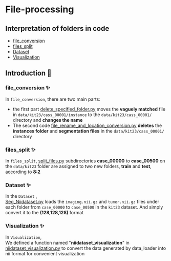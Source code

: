 # File-processing
## Interpretation of folders in code
- [file_conversion](file_conversion)
- [files_split](files_split)
- [Dataset](Dataset)
- [Visualization](Visualization)
## Introduction :tada:
### file_conversion :sparkles:
In `file_conversion`, there are two main parts:<br>
* the first part  [delete_specified_folder.py](file_conversion/delete_specified_folder.py)  moves the **vaguely matched** file in `data/kit23/cass_00001/instance` to the `data/kit23/cass_00001/` directory and **changes the name**  <br>
* The second code  [file_rename_and_location_conversion.py](file_conversion/file_rename_and_location_conversion.py)  **deletes** the **instances folder** and **segmentation files** in the `data/kit23/cass_00001/` directory
### files_split :sparkles:
In `files_split`,   [split_files.py](files_split/split_files.py)  subdirectories **case_00000** to **case_00500** on the `data/kit23` folder are assigned to two new folders, **train** and **test**, according to **8:2**
### Dataset  :sparkles:
In the `Dataset` ,<br>
[Seg_Niidataset.py](Dataset/Seg_Niidataset.py) loads the `imaging.nii.gz` and `tumer.nii.gz` files under each folder from `case_00000` to `case_00500` in the `kit23` dataset. And simply convert it to the **(128,128,128)** format
### Visualization  :sparkles:
In `Visualization`,<br>
We defined a function named "**niidataset_visualization**" in   [niidataset_visualization.py](Visualization/niidataset_visualization.py)   to convert the data generated by data_loader into nii format for convenient visualization

